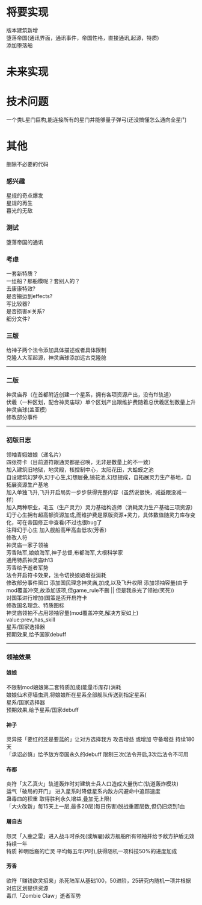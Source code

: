 
# 将要实现  
版本建筑新增  
堕落帝国(通讯界面，通讯事件，帝国性格，直接通讯,起源，特质)  
添加堕落船  
# 未来实现

# 技术问题
  一个类L星门巨构,能连接所有的星门并能够量子弹弓(还没搞懂怎么通向全星门
# 其他
删除不必要的代码  
### 感兴趣
星规的奇点爆发   
星规的再生  
暮光的无敌  

### 测试
堕落帝国的通讯
### 考虑
一套新特质？  
一组船？那船模呢？套别人的？  
去康康特效?  
是否搬运到effects?  
写比较器?  
是否损害ai关系?  
细分文件?  
  
### 三版
给神子两个法令添加具体描述或者具体限制  
克隆人大军起源，神灵庙球添加远古克隆舱  

---

### 二版  
神灵庙界（在首都附近创建一个星系，拥有各项资源产出，没有ftl轨道）  
伏羲（一种区划，配合神灵庙球）单个区划产出跟维护费随着总伏羲区划数量上升  
神灵庙球(盖亚模)  
修改部分事件 

---

### 初版日志  
领袖青娥娘娘（递名片）  
四张符卡（目前道符跟通灵都是召唤，无非是数量上的不一致）  
加入建筑旧地狱，地灵殿，核控制中心，太阳花田，大蛤蟆之池  
自设建筑幻梦亭,幻于心生,幻想层叠,镜花池,幻想提成，自拓展灵力生产基地，自拓展资源生产基地  
加入单独飞升,飞升开启局势一步步获得完整内容（虽然说很快，减益跟没减一样）  
加入两种职业，毛玉（生产灵力）灵力基础构造师（消耗灵力生产基础三项资源）  
幻于心生拥有超高额资源加成,而维护费是原版资源+灵力，具体数值随灵力库存变化，可在帝国修正中查看(不过也很bug了  
注释幻于心生
加入舰船高甲高血低攻(芳香）  
修改人符  
神灵庙一家子领袖  
芳香陆军,娘娘海军,神子总督,布都海军,大根科学家  
通用特质神灵庙th13  
芳香给予逝者军势  
法令开启符卡效果，法令切换娘娘增益消耗  
修改部分事件窗口
添加国民理念神灵庙,加成,以及飞升权限 添加领袖容量(由于mod覆盖冲突,故添加该项,但game_rule不删 || 但是我杀光了领袖(笑死))  
对国策进行增加(国策是否开启符卡  
修改国名理念、特质图标  
神灵庙领袖不占用领袖容量(mod覆盖冲突,解决方案如上)  
value:prev_has_skill  
星系/国家选择器  
预期效果,给予国家debuff  

---

### 领袖效果
#### 娘娘  
不限制mod娘娘第二套特质加成(能量币库存)消耗  
娘娘仙术穿墙虫洞,将娘娘所在星系全部舰队传送到指定星系(  
星系/国家选择器  
预期效果,给予星系/国家debuff
#### 神子
灵异技「要红的还是要蓝的」让对方选择我方 攻击增益 或增加 守备增益 持续180天  
「承诏必慎」给予敌方帝国永久的debuff 限制三次(法令开启,3次后法令不可用
#### 布都
炎符「太乙真火」轨道轰炸时对建筑士兵人口造成大量伤亡(轨道轰炸模块)  
运气「破局的开门」 进入星系时降低星系内敌方闪避命中追踪速度  
蛊毒皿的积重 取得胜利永久增益,叠加无上限(  
「大火改新」每15天上一层,最多20层(每日伤害)脱战重置层数,但仍旧烧到1血
#### 屠自古
怨灵「入鹿之雷」进入战斗时杀死(或解雇)敌方舰船所有领袖并给予敌方护盾无效持续一年  
特质 神明后裔的亡灵 平均每五年(P时),获得随机一项科技50%的进度加成
#### 芳香
欲符「赚钱欲灵招来」杀死陆军从基础100，50进阶，25研究内随机一项并根据对应区划提供资源  
毒爪「Zombie Claw」逝者军势  

